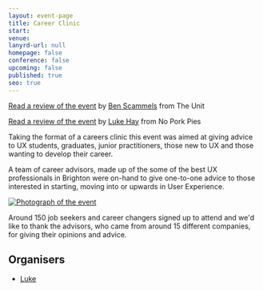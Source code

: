 ```yaml
---
layout: event-page
title: Career Clinic
start: 
venue:
lanyrd-url: null
homepage: false
conference: false
upcoming: false
published: true
seo: true
---
```


[Read a review of the event](http://www.theunit.co.uk/blog/portfolio-clinic-at-ux-brighton/ "Event review") by [Ben Scammels](http://www.benscammelsdesign.com/ "Ben Scammels") from The Unit

[Read a review of the event](http://www.noporkpies.com/blog/user-experience/ux-brighton-career-clinic-2014/ "Event review") by [Luke Hay](http://www.lukehay.co.uk/ "Luke Hay") from No Pork Pies


Taking the format of a careers clinic this event was aimed at giving advice to UX students, graduates, junior practitioners, those new to UX and those wanting to develop their career.

A team of career advisors, made up of the some of the best UX professionals in Brighton were on-hand to give one-to-one advice to those interested in starting, moving into or upwards in User Experience.

[<img alt="Photograph of the event" src="https://www.noporkpies.com/blog/wp-content/uploads/2014/09/UXCC2.png">](https://www.noporkpies.com/blog/wp-content/uploads/2014/09/UXCC2.png)

Around 150 job seekers and career changers signed up to attend and we'd like to thank the advisors, who came from around 15 different companies, for giving their opinions and advice.

## Organisers

- <a href="https://uxbri.org/about/#luke">Luke</a>
